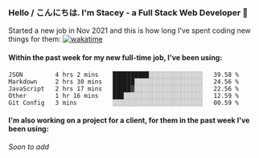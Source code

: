 ### Hello / こんにちは. I'm Stacey - a Full Stack Web Developer 👋

Started a new job in Nov 2021 and this is how long I've spent coding new things for them: [![wakatime](https://wakatime.com/badge/user/86082ce1-bca4-4a02-a7a3-c2242e42ac7a/project/12b01edb-1cc9-44e6-b4ef-181fde524dc6.svg)](https://wakatime.com/badge/user/86082ce1-bca4-4a02-a7a3-c2242e42ac7a/project/12b01edb-1cc9-44e6-b4ef-181fde524dc6)

#### Within the past week for my new full-time job, I've been using:
<!--START_SECTION:waka-->
```text
JSON         4 hrs 2 mins    ██████████░░░░░░░░░░░░░░░   39.58 % 
Markdown     2 hrs 30 mins   ██████░░░░░░░░░░░░░░░░░░░   24.56 % 
JavaScript   2 hrs 17 mins   █████▓░░░░░░░░░░░░░░░░░░░   22.56 % 
Other        1 hr 16 mins    ███░░░░░░░░░░░░░░░░░░░░░░   12.59 % 
Git Config   3 mins          ░░░░░░░░░░░░░░░░░░░░░░░░░   00.59 % 
```
<!--END_SECTION:waka-->

#### I'm also working on a project for a client, for them in the past week I've been using:
*Soon to add*
